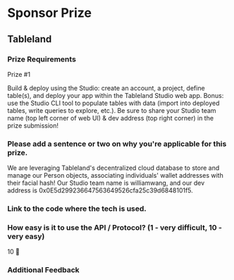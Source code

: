 # Sponsor Prize

## Tableland

### Prize Requirements

Prize #1

Build & deploy using the Studio: create an account, a project, define table(s), and deploy your app within the Tableland Studio web app. Bonus: use the Studio CLI tool to populate tables with data (import into deployed tables, write queries to explore, etc.). Be sure to share your Studio team name (top left corner of web UI) & dev address (top right corner) in the prize submission!

### Please add a sentence or two on why you're applicable for this prize.

We are leveraging Tableland's decentralized cloud database to store and manage our Person objects, associating individuals' wallet addresses with their facial hash! Our Studio team name is williamwang, and our dev address is 0x0E5d299236647563649526cfa25c39d6848101f5.

### Link to the code where the tech is used.

### How easy is it to use the API / Protocol? (1 - very difficult, 10 - very easy)

10 🌟

### Additional Feedback

